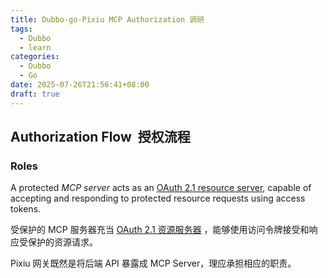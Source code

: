 ```yaml
---
title: Dubbo-go-Pixiu MCP Authorization 调研
tags:
  - Dubbo
  - learn
categories:
  - Dubbo
  - Go
date: 2025-07-26T21:56:41+08:00
draft: true
---
```

##   Authorization Flow  授权流程

### Roles

A protected _MCP server_ acts as an [OAuth 2.1 resource server](https://www.ietf.org/archive/id/draft-ietf-oauth-v2-1-13.html#name-roles), capable of accepting and responding to protected resource requests using access tokens.

受保护的 MCP 服务器充当 [OAuth 2.1 资源服务器](https://www.ietf.org/archive/id/draft-ietf-oauth-v2-1-13.html#name-roles) ，能够使用访问令牌接受和响应受保护的资源请求。

Pixiu 网关既然是将后端 API 暴露成 MCP Server，理应承担相应的职责。